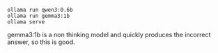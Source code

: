 ```
ollama run qwen3:0.6b
ollama run gemma3:1b
ollama serve
```

gemma3:1b is a non thinking model and quickly produces the incorrect answer, so this is good.